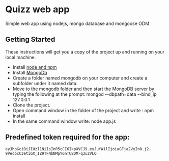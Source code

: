 # Quizz web app

Simple web app using nodejs, mongo database and mongoose ODM.

## Getting Started

These instructions will get you a copy of the project up and running on your local machine.

* Install [node and npm](https://nodejs.org/en/download/)
* Install [MongoDb](https://docs.mongodb.com/manual/installation/)
* Create a folder named mongodb on your computer and create a subfolder under it named data.
* Move to the mongodb folder and then start the MongoDB server by typing the following at the prompt: mongod --dbpath=data --bind_ip 127.0.0.1
* Clone the project.
* Open command window in the folder of the project and write : npm install
* In the same command window write: node app.js

## Predefined token required for the app:

```
eyJhbGciOiJIUzI1NiIsInR5cCI6IkpXVCJ9.eyJuYW1lIjoiaGFja2VyIn0.j2-9VecocC3etiGX_IZ9TFNbNMpY6nTU8DM-q3u2VLQ
```